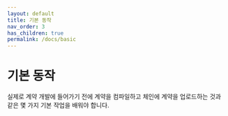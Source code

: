 ```yaml
---
layout: default
title: 기본 동작
nav_order: 3
has_children: true
permalink: /docs/basic
---
```


# 기본 동작

실제로 계약 개발에 들어가기 전에 계약을 컴파일하고 체인에 계약을 업로드하는 것과 같은 몇 가지 기본 작업을 배워야 합니다.

<!-- 
To make it as easy as possible to write documentation in plain Markdown, most UI components are styled using default Markdown elements with few additional CSS classes needed.
{: .fs-6 .fw-300 } -->
